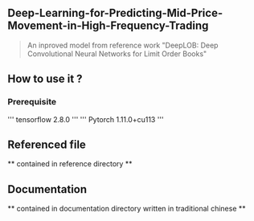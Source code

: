 ## Deep-Learning-for-Predicting-Mid-Price-Movement-in-High-Frequency-Trading
>An inproved model from reference work "DeepLOB: Deep Convolutional Neural Networks for Limit Order Books" 

## How to use it ?
### Prerequisite
'''
tensorflow 2.8.0
'''
'''
Pytorch 1.11.0+cu113
'''

## Referenced file
**
contained in reference directory
**

## Documentation
**
contained in documentation directory written in traditional chinese
**
